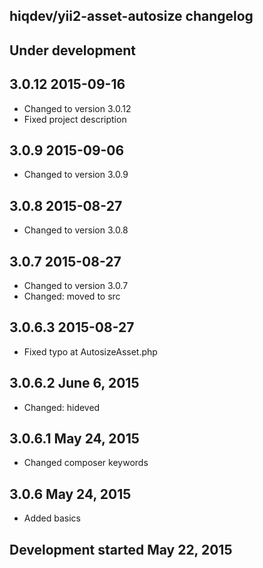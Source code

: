 hiqdev/yii2-asset-autosize changelog
------------------------------------

## Under development


## 3.0.12 2015-09-16

- Changed to version 3.0.12
- Fixed project description

## 3.0.9 2015-09-06

- Changed to version 3.0.9

## 3.0.8 2015-08-27

- Changed to version 3.0.8

## 3.0.7 2015-08-27

- Changed to version 3.0.7
- Changed: moved to src

## 3.0.6.3 2015-08-27

- Fixed typo at AutosizeAsset.php

## 3.0.6.2 June 6, 2015

- Changed: hideved

## 3.0.6.1 May 24, 2015

- Changed composer keywords

## 3.0.6 May 24, 2015

- Added basics

## Development started May 22, 2015

